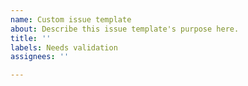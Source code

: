 ```yaml
---
name: Custom issue template
about: Describe this issue template's purpose here.
title: ''
labels: Needs validation
assignees: ''

---
```



